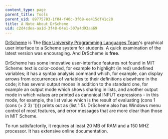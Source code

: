 ```yaml
---
content_type: page
parent_title: Tools
parent_uid: 89775783-1f04-f40c-3f68-ee415df41c28
title: A Note About DrScheme
uid: c2d4cdea-aa1d-3f48-04e1-507a4d93aa69
---
```


[DrScheme](http://www.plt-scheme.org/software/drscheme/) is The [Rice University Programming Languages Team](http://www.cs.rice.edu/CS/PLT/)'s graphical user interface to a Scheme system for students. A quick examination of the latest version was encouraging. And DrScheme is **free**.

DrScheme has some innovative user-interface features not found in MIT Scheme: text is color-coded, for example to highlight (in red) undefined variables; it has a syntax analysis command which, for example, can display arrows from occurrences of variables to their definitions elsewhere in the code; it has several output modes in addition to the standard one, for example an output mode which shows sharing in lists, and another output mode in which values are printed as canonical INPUT expressions - in this mode, for example, the list value which is the result of evaluating (cons 1 (cons (+ 2 3) '())) prints out as (list 1 5). DrScheme also has Windows menu control of most features, and error messages that are more clear than those in MIT Scheme.

To run satisfactorily, it requires at least 20 MB of RAM and a 150 MHZ processor. It has extensive online documentation.